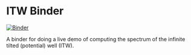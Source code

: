 # ITW Binder

[![Binder](https://mybinder.org/badge_logo.svg)](https://mybinder.org/v2/gh/rafullah/itw-binder/main?filepath=index.ipynb)

A binder for doing a live demo of computing the spectrum of the infinite tilted (potential) well (ITW). 
